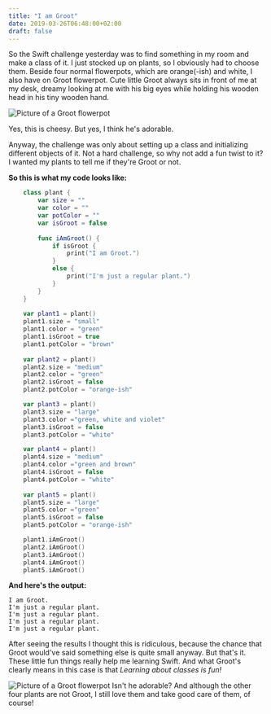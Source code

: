 ```yaml
---
title: "I am Groot"
date: 2019-03-26T06:48:00+02:00
draft: false
---
```


[groot]: /i-am-groot.jpeg "Classes are fun!"

So the Swift challenge yesterday was to find something in my room and make a class of it. I just stocked up on plants, so I obviously had to choose them. Beside four normal flowerpots, which are orange(-ish) and white, I also have on Groot flowerpot. Cute little Groot always sits in front of me at my desk, dreamy looking at me with his big eyes while holding his wooden head in his tiny wooden hand.

![Picture of a Groot flowerpot][groot]

Yes, this is cheesy. But yes, I think he's adorable.

Anyway, the challenge was only about setting up a class and initializing different objects of it. Not a hard challenge, so why not add a fun twist to it? I wanted my plants to tell me if they're Groot or not.

**So this is what my code looks like:**

```Swift
    class plant {
        var size = ""
        var color = ""
        var potColor = ""
        var isGroot = false
        
        func iAmGroot() {
            if isGroot {
                print("I am Groot.")
            }
            else {
                print("I'm just a regular plant.")
            }
        }
    }
    
    var plant1 = plant()
    plant1.size = "small"
    plant1.color = "green"
    plant1.isGroot = true
    plant1.potColor = "brown"
    
    var plant2 = plant()
    plant2.size = "medium"
    plant2.color = "green"
    plant2.isGroot = false
    plant2.potColor = "orange-ish"

    var plant3 = plant()
    plant3.size = "large"
    plant3.color ="green, white and violet"
    plant3.isGroot = false
    plant3.potColor = "white"

    var plant4 = plant()
    plant4.size = "medium"
    plant4.color ="green and brown"
    plant4.isGroot = false
    plant4.potColor = "white"
    
    var plant5 = plant()
    plant5.size = "large"
    plant5.color ="green"
    plant5.isGroot = false
    plant5.potColor = "orange-ish"

    plant1.iAmGroot()
    plant2.iAmGroot()
    plant3.iAmGroot()
    plant4.iAmGroot()
    plant5.iAmGroot()
```

**And here's the output:**

```
I am Groot.
I'm just a regular plant.
I'm just a regular plant.
I'm just a regular plant.
I'm just a regular plant.
```

After seeing the results I thought this is ridiculous, because the chance that Groot would've said something else is quite small anyway.
But that's it. These little fun things really help me learning Swift. And what Groot's clearly means in this case is that *Learning about classes is fun!*


![Picture of a Groot flowerpot][groot]
Isn't he adorable? And although the other four plants are not Groot, I still love them and take good care of them, of course! 
